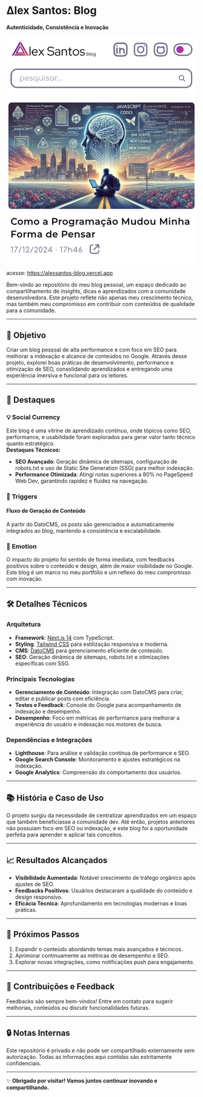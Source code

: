 # **Δlex Santos: Blog**  
**Autenticidade, Consistência e Inovação**  

![banner](https://github.com/alexsantos-dev/alexsantos-blog-presentation/blob/main/Screenshot_20241219_100105_Chrome.jpg)

acesse: https://alexsantos-blog.vercel.app

Bem-vindo ao repositório do meu blog pessoal, um espaço dedicado ao compartilhamento de insights, dicas e aprendizados com a comunidade desenvolvedora. Este projeto reflete não apenas meu crescimento técnico, mas também meu compromisso em contribuir com conteúdos de qualidade para a comunidade.

---

## 🎯 **Objetivo**  
Criar um blog pessoal de alta performance e com foco em SEO para melhorar a indexação e alcance de conteúdos no Google. Através desse projeto, explorei boas práticas de desenvolvimento, performance e otimização de SEO, consolidando aprendizados e entregando uma experiência imersiva e funcional para os leitores.

---

## 🌟 **Destaques**

### 💡 **Social Currency**  
Este blog é uma vitrine de aprendizado contínuo, onde tópicos como SEO, performance, e usabilidade foram explorados para gerar valor tanto técnico quanto estratégico.  
**Destaques Técnicos:**
- **SEO Avançado**: Geração dinâmica de sitemaps, configuração de robots.txt e uso de Static Site Generation (SSG) para melhor indexação.  
- **Performance Otimizada**: Atingi notas superiores a 80% no PageSpeed Web Dev, garantindo rapidez e fluidez na navegação.  

### 🎯 **Triggers**  
#### Fluxo de Geração de Conteúdo  
A partir do DatoCMS, os posts são gerenciados e automaticamente integrados ao blog, mantendo a consistência e escalabilidade.

### 💬 **Emotion**  
O impacto do projeto foi sentido de forma imediata, com feedbacks positivos sobre o conteúdo e design, além de maior visibilidade no Google. Este blog é um marco no meu portfólio e um reflexo do meu compromisso com inovação.  

---

## 🛠 **Detalhes Técnicos**  

### **Arquitetura**
- **Framework**: [Next.js 14](https://nextjs.org/) com TypeScript.  
- **Styling**: [Tailwind CSS](https://tailwindcss.com/) para estilização responsiva e moderna.  
- **CMS**: [DatoCMS](https://www.datocms.com/) para gerenciamento eficiente de conteúdo.  
- **SEO**: Geração dinâmica de sitemaps, robots.txt e otimizações específicas com SSG.  

### **Principais Tecnologias**
- **Gerenciamento de Conteúdo**: Integração com DatoCMS para criar, editar e publicar posts com eficiência.  
- **Testes e Feedback**: Console do Google para acompanhamento de indexação e desempenho.  
- **Desempenho**: Foco em métricas de performance para melhorar a experiência do usuário e indexação nos motores de busca.  

### **Dependências e Integrações**
- **Lighthouse**: Para análise e validação contínua de performance e SEO.  
- **Google Search Console**: Monitoramento e ajustes estratégicos na indexação.  
- **Google Analytics**: Compreensão do comportamento dos usuários.  

---

## 📚 **História e Caso de Uso**  
O projeto surgiu da necessidade de centralizar aprendizados em um espaço que também beneficiasse a comunidade dev. Até então, projetos anteriores não possuíam foco em SEO ou indexação, e este blog foi a oportunidade perfeita para aprender e aplicar tais conceitos.

---

## 📈 **Resultados Alcançados**  
- **Visibilidade Aumentada**: Notável crescimento de tráfego orgânico após ajustes de SEO.  
- **Feedbacks Positivos**: Usuários destacaram a qualidade do conteúdo e design responsivo.  
- **Eficácia Técnica**: Aprofundamento em tecnologias modernas e boas práticas.  

---

## 🚀 **Próximos Passos**  
1. Expandir o conteúdo abordando temas mais avançados e técnicos.  
2. Aprimorar continuamente as métricas de desempenho e SEO.  
3. Explorar novas integrações, como notificações push para engajamento.  

---

## 📩 **Contribuições e Feedback**  
Feedbacks são sempre bem-vindos! Entre em contato para sugerir melhorias, conteúdos ou discutir funcionalidades futuras.  

---

## 🔒 **Notas Internas**  
Este repositório é privado e não pode ser compartilhado externamente sem autorização. Todas as informações aqui contidas são estritamente confidenciais.  

---  

✨ **Obrigado por visitar! Vamos juntos continuar inovando e compartilhando.**
